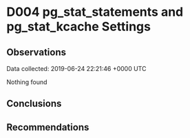# D004 pg_stat_statements and pg_stat_kcache Settings #

## Observations ##
Data collected: 2019-06-24 22:21:46 +0000 UTC  

Nothing found


## Conclusions ##


## Recommendations ##

